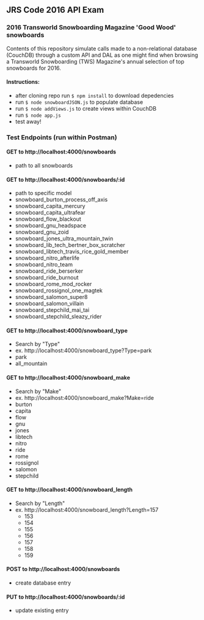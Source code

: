 ## JRS Code 2016 API Exam
### 2016 Transworld Snowboarding Magazine 'Good Wood' snowboards

Contents of this repository simulate calls made to a non-relational database (CouchDB) through a custom API and DAL as one might find when browsing a Transworld Snowboarding (TWS) Magazine's annual selection of top snowboards for 2016. 

#### Instructions:

* after cloning repo run `$ npm install` to download depedencies
* run `$ node snowboardJSON.js` to populate database 
* run `$ node addViews.js` to create views within CouchDB
* run `$ node app.js`
* test away!

### Test Endpoints (run within Postman)
 
#### GET to http://localhost:4000/snowboards
 * path to all snowboards
 
#### GET to http://localhost:4000/snowboards/:id 
 * path to specific model 
  * snowboard_burton_process_off_axis
  * snowboard_capita_mercury
  * snowboard_capita_ultrafear
  * snowboard_flow_blackout
  * snowboard_gnu_headspace
  * snowboard_gnu_zoid
  * snowboard_jones_ultra_mountain_twin
  * snowboard_lib_tech_bertner_box_scratcher
  * snowboard_libtech_travis_rice_gold_member
  * snowboard_nitro_afterlife
  * snowboard_nitro_team
  * snowboard_ride_berserker
  * snowboard_ride_burnout
  * snowboard_rome_mod_rocker
  * snowboard_rossignol_one_magtek
  * snowboard_salomon_super8
  * snowboard_salomon_villain
  * snowboard_stepchild_mai_tai
  * snowboard_stepchild_sleazy_rider

#### GET to http://localhost:4000/snowboard_type
 * Search by "Type"
 * ex. http://localhost:4000/snowboard_type?Type=park
  * park
  * all_mountain

#### GET to http://localhost:4000/snowboard_make
 * Search by "Make"
 * ex. http://localhost:4000/snowboard_make?Make=ride
  * burton
  * capita
  * flow
  * gnu
  * jones
  * libtech
  * nitro
  * ride
  * rome
  * rossignol
  * salomon
  * stepchild
 
#### GET to http://localhost:4000/snowboard_length
 * Search by "Length"
 * ex. http://localhost:4000/snowboard_length?Length=157
   * 153
   * 154
   * 155 
   * 156
   * 157
   * 158
   * 159
   
#### POST to http://localhost:4000/snowboards
 * create database entry

#### PUT to http://localhost:4000/snowboards/:id 
 * update existing entry
   

